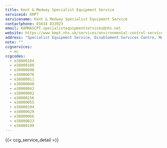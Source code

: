 ```yaml
---
title: Kent & Medway Specialist Equipment Service
serviceid: KMPT
servicename: Kent & Medway Specialist Equipment Service
contactphone: 01634 833923
email: KAMNASCPT.specialistequipmentservices@nhs.net
website: https://www.kmpt.nhs.uk/services/environmental-control-service/7017
address: "Specialist Equipment Service, Disablement Services Centre, Medway Hospital, Windmill Road, Gillingham, Kent ME7 5PA"
note: ""
ccgservices:
  - ec
ccgcodes:
  - e38000184
  - e38000180
  - e38000098
  - e38000076
  - e38000011
  - e38000040
  - e38000043
  - e38000002
  - e38000156
  - e38000055
  - e38000104
  - e38000029
  - e38000066
  - e38000023
  - e38000199
---
```


{{< ccg_service_detail >}}
